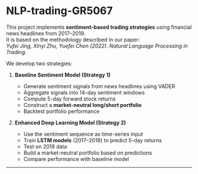 # NLP-trading-GR5067

This project implements **sentiment-based trading strategies** using financial news headlines from 2017–2019.  
It is based on the methodology described in our paper:  
*Yufei Jing, Xinyi Zhu, Yuefei Chen (2022). Natural Language Processing in Trading.*

We develop two strategies:

1. **Baseline Sentiment Model (Strategy 1)**  
   - Generate sentiment signals from news headlines using VADER  
   - Aggregate signals into 14-day sentiment windows  
   - Compute 5-day forward stock returns  
   - Construct a **market-neutral long/short portfolio**  
   - Backtest portfolio performance  

2. **Enhanced Deep Learning Model (Strategy 2)**  
   - Use the sentiment sequence as time-series input  
   - Train **LSTM models** (2017–2018) to predict 5-day returns  
   - Test on 2019 data  
   - Build a market-neutral portfolio based on predictions  
   - Compare performance with baseline model  

---
